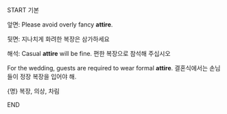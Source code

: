 START
기본

앞면:
Please avoid overly fancy **attire**. 

뒷면:
지나치게 화려한 복장은 삼가하세요

해석:
Casual **attire** will be fine.
편한 복장으로 참석해 주십시오

For the wedding, guests are required to wear formal **attire**.
결혼식에서는 손님들이 정장 복장을 입어야 해.

{명} 복장, 의상, 차림
<!--ID: 1742872277853-->
END
